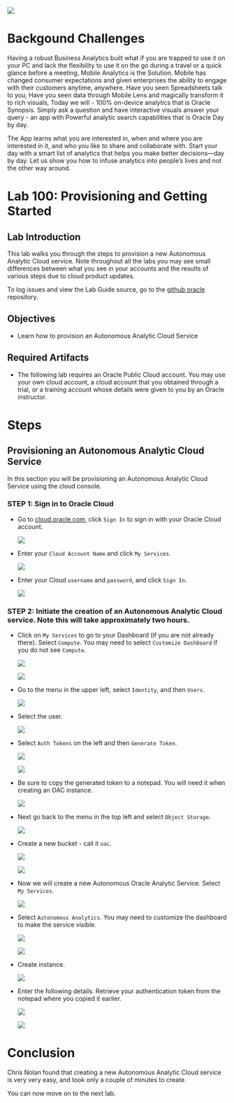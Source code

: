 ![](images/IL-100/001.png)

# Backgound Challenges

Having a robust Business Analytics built what if you are trapped to use it on your PC and lack the flexibility to use it on the go during a travel or a quick glance before a meeting, Mobile Analytics is the Solution. Mobile has changed consumer expectations and given enterprises the ability to engage with their customers anytime, anywhere. Have you seen Spreadsheets talk to you, Have you seen data through Mobile Lens and magically transform it to rich visuals, Today we will - 100% on-device analytics that is Oracle Synopsis. Simply ask a question and have interactive visuals answer your query - an app with Powerful analytic search capabilities that is Oracle Day by day.

The App learns what you are interested in, when and where you are interested in it, and who you like to share and collaborate with. Start your day with a smart list of analytics that helps you make better decisions—day by day. Let us show you how to infuse analytics into people’s lives and not the other way around.

# Lab 100: Provisioning and Getting Started

## Lab Introduction
This lab walks you through the steps to provision a new Autonomous Analytic Cloud service. Note throughout all the labs you may see small differences between what you see in your accounts and the results of various steps due to cloud product updates. 

To log issues and view the Lab Guide source, go to the [github oracle](https://github.com/JHGithubRep/Synopsis-HOL/blob/master/workshops/synopsis) repository.

## Objectives
-   Learn how to provision an Autonomous Analytic Cloud Service

## Required Artifacts
- The following lab requires an Oracle Public Cloud account. You may use your own cloud account, a cloud account that you obtained through a trial, or a training account whose details were given to you by an Oracle instructor.

# Steps

## Provisioning an Autonomous Analytic Cloud Service
In this section you will be provisioning an Autonomous Analytic Cloud Service using the cloud console.

### **STEP 1: Sign in to Oracle Cloud**
- Go to [cloud.oracle.com](https://cloud.oracle.com), click `Sign In` to sign in with your Oracle Cloud account.

  ![](./images/IL-100/002.png)

- Enter your `Cloud Account Name` and click `My Services`.

  ![](./images/IL-100/003.png)

- Enter your Cloud `username` and `password`, and click `Sign In`.

  ![](./images/IL-100/004.png)


### **STEP 2: Initiate the creation of an Autonomous Analytic Cloud service.  Note this will take approximately two hours.**

- Click on `My Services` to go to your Dashboard (if you are not already there).  Select `Compute`.  You may need to select `Customize Dashboard` if you do not see `Compute`.

  ![](./images/IL-100/005.png)<br/>

  ![](./images/IL-100/006.png)<br/>

- Go to the menu in the upper left, select `Identity`, and then `Users`.

  ![](./images/IL-100/007.png)

- Select the user.

  ![](./images/IL-100/008.png)

- Select `Auth Tokens` on the left and then `Generate Token`.

  ![](./images/IL-100/009.png)<br/>

  ![](./images/IL-100/010.png)<br/>

- Be sure to copy the generated token to a notepad.  You will need it when creating an OAC instance.

  ![](./images/IL-100/011.png)

- Next go back to the menu in the top left and select `Object Storage`.  

  ![](./images/IL-100/012.png)

- Create a new bucket - call it `oac`.

  ![](./images/IL-100/013.png)<br/>

  ![](./images/IL-100/014.png)<br/>

- Now we will create a new Autonomous Oracle Analytic Service.  Select `My Services`.

  ![](./images/IL-100/015.png)

- Select `Autonomous Analytics`.  You may need to customize the dashboard to make the service visible.

  ![](./images/IL-100/016.png)<br/>

  ![](./images/IL-100/017.png)<br/>

- Create instance.

  ![](./images/IL-100/018.png)

- Enter the following details.  Retrieve your authentication token from the notepad where you copied it earlier.

  ![](./images/IL-100/019.png)<br/>

  ![](./images/IL-100/020.png)<br/>

# Conclusion
Chris Nolan found that creating a new Autonomous Analytic Cloud service is very very easy, and took only a couple of minutes to create.

You can now move on to the next lab.